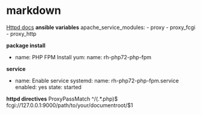 # markdown

[Httpd docs](https://httpd.apache.org/docs/2.4/mod/mod_proxy_fcgi.html)
**ansible variables**
      apache_service_modules:
        - proxy
        - proxy_fcgi
        - proxy_http
 
**package install**
- name: PHP FPM Install
  yum:
    name: rh-php72-php-fpm

**service**
- name: Enable service
  systemd:
    name: rh-php72-php-fpm.service
    enabled: yes
    state: started

**httpd directives**
<IfModule proxy_module>
ProxyPassMatch ^/(.*\.php)$ fcgi://127.0.0.1:9000/path/to/your/documentroot/$1
</IfModule>

